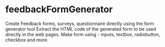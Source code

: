 # feedbackFormGenerator

Create Feedback forms, surveys, questionnaire directly using the form generator tool
Extract the HTML code of the generated form to be used directly in the web pages.
Make form using - inputs, textbox, radiobutton, checkbox and more.
